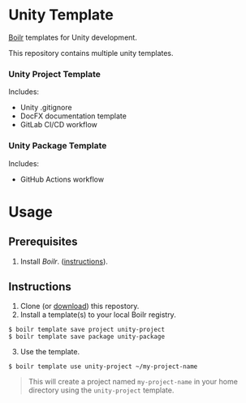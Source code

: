 # Unity Template
[Boilr](https://github.com/tmrts/boilr) templates for Unity development.

This repository contains multiple unity templates.

### Unity Project Template
Includes:
* Unity .gitignore
* DocFX documentation template
* GitLab CI/CD workflow

### Unity Package Template
Includes:
* GitHub Actions workflow

# Usage
## Prerequisites
1. Install *Boilr*. ([instructions](https://github.com/tmrts/boilr/wiki/Installation)).

## Instructions
1. Clone (or [download](https://github.com/AndtechGames/unity-templates/archive/refs/heads/main.zip)) this repostory.
2. Install a template(s) to your local Boilr registry.
```
$ boilr template save project unity-project
$ boilr template save package unity-package
```

3. Use the template.
```
$ boilr template use unity-project ~/my-project-name
```

> This will create a project named `my-project-name` in your home directory using the `unity-project` template.
